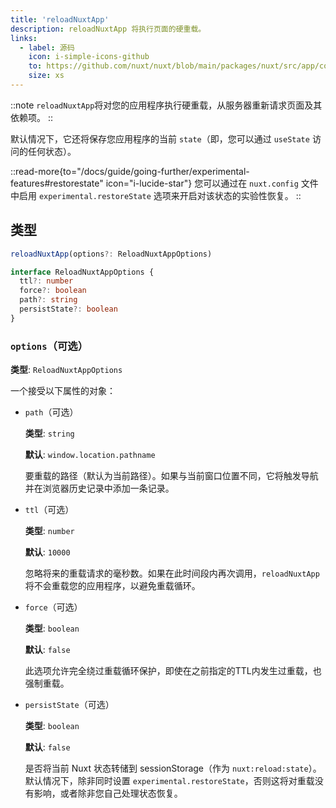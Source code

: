 ```yaml
---
title: 'reloadNuxtApp'
description: reloadNuxtApp 将执行页面的硬重载。
links:
  - label: 源码
    icon: i-simple-icons-github
    to: https://github.com/nuxt/nuxt/blob/main/packages/nuxt/src/app/composables/chunk.ts
    size: xs
---
```


::note
`reloadNuxtApp`将对您的应用程序执行硬重载，从服务器重新请求页面及其依赖项。
::

默认情况下，它还将保存您应用程序的当前 `state`（即，您可以通过 `useState` 访问的任何状态）。

::read-more{to="/docs/guide/going-further/experimental-features#restorestate" icon="i-lucide-star"}
您可以通过在 `nuxt.config` 文件中启用 `experimental.restoreState` 选项来开启对该状态的实验性恢复。
::

## 类型

```ts
reloadNuxtApp(options?: ReloadNuxtAppOptions)

interface ReloadNuxtAppOptions {
  ttl?: number
  force?: boolean
  path?: string
  persistState?: boolean
}
```

### `options`（可选）

**类型**: `ReloadNuxtAppOptions`

一个接受以下属性的对象：

- `path`（可选）

  **类型**: `string`

  **默认**: `window.location.pathname`

  要重载的路径（默认为当前路径）。如果与当前窗口位置不同，它将触发导航并在浏览器历史记录中添加一条记录。

- `ttl`（可选）

  **类型**: `number`

  **默认**: `10000`

  忽略将来的重载请求的毫秒数。如果在此时间段内再次调用，`reloadNuxtApp`将不会重载您的应用程序，以避免重载循环。

- `force`（可选）

  **类型**: `boolean`

  **默认**: `false`

  此选项允许完全绕过重载循环保护，即使在之前指定的TTL内发生过重载，也强制重载。

- `persistState`（可选）

  **类型**: `boolean`

  **默认**: `false`

  是否将当前 Nuxt 状态转储到 sessionStorage（作为 `nuxt:reload:state`）。默认情况下，除非同时设置 `experimental.restoreState`，否则这将对重载没有影响，或者除非您自己处理状态恢复。
